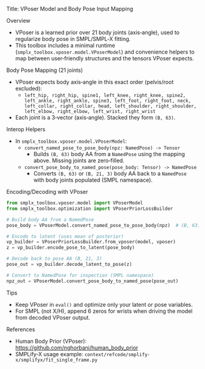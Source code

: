 Title: VPoser Model and Body Pose Input Mapping

Overview
- VPoser is a learned prior over 21 body joints (axis‑angle), used to regularize body pose in SMPL/SMPL‑X fitting.
- This toolbox includes a minimal runtime (`smplx_toolbox.vposer.model.VPoserModel`) and convenience helpers to map between user‑friendly structures and the tensors VPoser expects.

Body Pose Mapping (21 joints)
- VPoser expects body axis‑angle in this exact order (pelvis/root excluded):
  - `left_hip, right_hip, spine1, left_knee, right_knee, spine2,
    left_ankle, right_ankle, spine3, left_foot, right_foot,
    neck, left_collar, right_collar, head,
    left_shoulder, right_shoulder, left_elbow, right_elbow, left_wrist, right_wrist`
- Each joint is a 3‑vector (axis‑angle). Stacked they form `(B, 63)`.

Interop Helpers
- In `smplx_toolbox.vposer.model.VPoserModel`:
  - `convert_named_pose_to_pose_body(npz: NamedPose) -> Tensor`
    - Builds `(B, 63)` body AA from a `NamedPose` using the mapping above. Missing joints are zero‑filled.
  - `convert_pose_body_to_named_pose(pose_body: Tensor) -> NamedPose`
    - Converts `(B, 63)` or `(B, 21, 3)` body AA back to a `NamedPose` with body joints populated (SMPL namespace).

Encoding/Decoding with VPoser
```python
from smplx_toolbox.vposer.model import VPoserModel
from smplx_toolbox.optimization import VPoserPriorLossBuilder

# Build body AA from a NamedPose
pose_body = VPoserModel.convert_named_pose_to_pose_body(npz)  # (B, 63)

# Encode to latent (uses mean of posterior)
vp_builder = VPoserPriorLossBuilder.from_vposer(model, vposer)
z = vp_builder.encode_pose_to_latent(pose_body)

# Decode back to pose AA (B, 21, 3)
pose_out = vp_builder.decode_latent_to_pose(z)

# Convert to NamedPose for inspection (SMPL namespace)
npz_out = VPoserModel.convert_pose_body_to_named_pose(pose_out)
```

Tips
- Keep VPoser in `eval()` and optimize only your latent or pose variables.
- For SMPL (not X/H), append 6 zeros for wrists when driving the model from decoded VPoser output.

References
- Human Body Prior (VPoser): https://github.com/nghorbani/human_body_prior
- SMPLify‑X usage example: `context/refcode/smplify-x/smplifyx/fit_single_frame.py`
